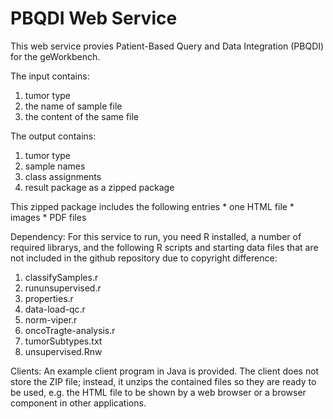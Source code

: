 # PBQDI Web Service

This web service provies Patient-Based Query and Data Integration (PBQDI) for the geWorkbench.

The input contains:
1. tumor type
1. the name of sample file
1. the content of the same file

The output contains:
1. tumor type
1. sample names
1. class assignments
1. result package as a zipped package

This zipped package includes the following entries
    * one HTML file
    * images
    * PDF files

Dependency:
For this service to run, you need R installed, a number of required librarys, and the following R scripts and starting data files that are not included in the github repository
due to copyright difference:
1. classifySamples.r
1. rununsupervised.r
1. properties.r
1. data-load-qc.r
1. norm-viper.r
1. oncoTragte-analysis.r
1. tumorSubtypes.txt
1. unsupervised.Rnw

Clients:
An example client program in Java is provided. The client does not store the ZIP file; instead, it unzips the contained files 
so they are ready to be used, e.g. the HTML file to be shown by a web browser or a browser component in other applications.

